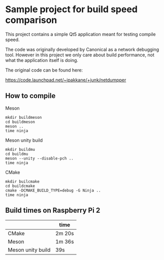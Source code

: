 # Sample project for build speed comparison

This project contains a simple Qt5 application meant for
testing compile speed.

The code was originally developed by Canonical as a network
debugging tool. However in this project we only care about
build performance, not what the application itself is doing.

The original code can be found here:

https://code.launchpad.net/~jpakkane/+junk/netdumpper

## How to compile

Meson

    mkdir buildmeson
    cd buildmeson
    meson ..
    time ninja

Meson unity build

    mkdir buildmu
    cd buildmu
    meson --unity --disable-pch ..
    time ninja

CMake

    mkdir builcmake
    cd buildcmake
    cmake -DCMAKE_BUILD_TYPE=debug -G Ninja ..
    time ninja

## Build times on Raspberry Pi 2

| | time|
|-|-----|
|CMake | 2m 20s|
|Meson | 1m 36s |
|Meson unity build | 39s |

